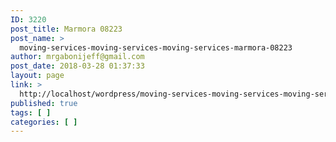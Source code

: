 ```yaml
---
ID: 3220
post_title: Marmora 08223
post_name: >
  moving-services-moving-services-moving-services-marmora-08223
author: mrgabonijeff@gmail.com
post_date: 2018-03-28 01:37:33
layout: page
link: >
  http://localhost/wordpress/moving-services-moving-services-moving-services-marmora-08223/
published: true
tags: [ ]
categories: [ ]
---
```

